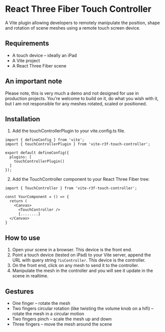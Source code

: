 # React Three Fiber Touch Controller

A Vite plugin allowing developers to remotely manipulate the position, shape and rotation of scene meshes using a remote touch screen device.

## Requirements
* A touch device – ideally an iPad
* A Vite project
* A React Three Fiber scene

## An important note
Please note, this is very much a demo and not designed for use in production projects. You're welcome to build on it, do what you wish with it, but I am not responsible for any meshes rotated, scaled or positioned.

## Installation
1. Add the touchControllerPlugin to your vite.config.ts file.
```
import { defineConfig } from 'vite';
import { touchControllerPlugin } from 'vite-r3f-touch-controller';

export default defineConfig({
  plugins: [
    touchControllerPlugin()
  ]
});
```

2. Add the TouchController component to your React Three Fiber tree:
```
import { TouchController } from 'vite-r3f-touch-controller';

const YourComponent = () => {
  return (
    <Canvas>
      <TouchController />
      {........}
  </Canvas>
}
```

## How to use
1. Open your scene in a browser. This device is the front end.
2. Point a touch device (tested on iPad) to your Vite server, append the URL with query string `?isController`. This device is the controller.
3. On the front end, click on any mesh to send it to the controller.
4. Manipulate the mesh in the controller and you will see it update in the scene in realtime.

## Gestures
*  One finger – rotate the mesh
*  Two fingers circular rotation (like twisting the volume knob on a hifi) – rotate the mesh in a circular motion
*  Two fingers pinch – scale the mesh up and down
*  Three fingers – move the mesh around the scene
